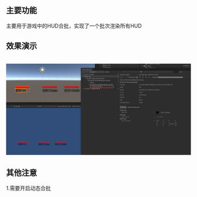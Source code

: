 
## 主要功能


主要用于游戏中的HUD合批，实现了一个批次渲染所有HUD


## 效果演示
<br><img src='image/1.png'><br>


## 其他注意

1.需要开启动态合批
